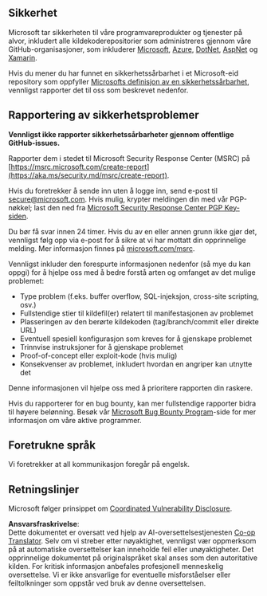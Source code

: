 <!--
CO_OP_TRANSLATOR_METADATA:
{
  "original_hash": "57f14126c1c6add76b3aef3844dfe4e3",
  "translation_date": "2025-07-16T15:41:55+00:00",
  "source_file": "SECURITY.md",
  "language_code": "no"
}
-->
## Sikkerhet

Microsoft tar sikkerheten til våre programvareprodukter og tjenester på alvor, inkludert alle kildekoderepositorier som administreres gjennom våre GitHub-organisasjoner, som inkluderer [Microsoft](https://github.com/Microsoft), [Azure](https://github.com/Azure), [DotNet](https://github.com/dotnet), [AspNet](https://github.com/aspnet) og [Xamarin](https://github.com/xamarin).

Hvis du mener du har funnet en sikkerhetssårbarhet i et Microsoft-eid repository som oppfyller [Microsofts definisjon av en sikkerhetssårbarhet](https://aka.ms/security.md/definition), vennligst rapporter det til oss som beskrevet nedenfor.

## Rapportering av sikkerhetsproblemer

**Vennligst ikke rapporter sikkerhetssårbarheter gjennom offentlige GitHub-issues.**

Rapporter dem i stedet til Microsoft Security Response Center (MSRC) på [https://msrc.microsoft.com/create-report](https://aka.ms/security.md/msrc/create-report).

Hvis du foretrekker å sende inn uten å logge inn, send e-post til [secure@microsoft.com](mailto:secure@microsoft.com). Hvis mulig, krypter meldingen din med vår PGP-nøkkel; last den ned fra [Microsoft Security Response Center PGP Key-siden](https://aka.ms/security.md/msrc/pgp).

Du bør få svar innen 24 timer. Hvis du av en eller annen grunn ikke gjør det, vennligst følg opp via e-post for å sikre at vi har mottatt din opprinnelige melding. Mer informasjon finnes på [microsoft.com/msrc](https://www.microsoft.com/msrc).

Vennligst inkluder den forespurte informasjonen nedenfor (så mye du kan oppgi) for å hjelpe oss med å bedre forstå arten og omfanget av det mulige problemet:

  * Type problem (f.eks. buffer overflow, SQL-injeksjon, cross-site scripting, osv.)
  * Fullstendige stier til kildefil(er) relatert til manifestasjonen av problemet
  * Plasseringen av den berørte kildekoden (tag/branch/commit eller direkte URL)
  * Eventuell spesiell konfigurasjon som kreves for å gjenskape problemet
  * Trinnvise instruksjoner for å gjenskape problemet
  * Proof-of-concept eller exploit-kode (hvis mulig)
  * Konsekvenser av problemet, inkludert hvordan en angriper kan utnytte det

Denne informasjonen vil hjelpe oss med å prioritere rapporten din raskere.

Hvis du rapporterer for en bug bounty, kan mer fullstendige rapporter bidra til høyere belønning. Besøk vår [Microsoft Bug Bounty Program](https://aka.ms/security.md/msrc/bounty)-side for mer informasjon om våre aktive programmer.

## Foretrukne språk

Vi foretrekker at all kommunikasjon foregår på engelsk.

## Retningslinjer

Microsoft følger prinsippet om [Coordinated Vulnerability Disclosure](https://aka.ms/security.md/cvd).

**Ansvarsfraskrivelse**:  
Dette dokumentet er oversatt ved hjelp av AI-oversettelsestjenesten [Co-op Translator](https://github.com/Azure/co-op-translator). Selv om vi streber etter nøyaktighet, vennligst vær oppmerksom på at automatiske oversettelser kan inneholde feil eller unøyaktigheter. Det opprinnelige dokumentet på originalspråket skal anses som den autoritative kilden. For kritisk informasjon anbefales profesjonell menneskelig oversettelse. Vi er ikke ansvarlige for eventuelle misforståelser eller feiltolkninger som oppstår ved bruk av denne oversettelsen.